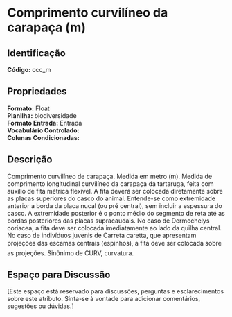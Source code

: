 # Comprimento curvilíneo da carapaça (m)

## Identificação
**Código:** ccc_m

## Propriedades
**Formato:** Float  
**Planilha:** biodiversidade  
**Formato Entrada:** Entrada  
**Vocabulário Controlado:**   
**Colunas Condicionadas:**   

## Descrição
Comprimento curvilíneo de carapaça. Medida em metro (m). Medida de comprimento longitudinal curvilíneo da carapaça da tartaruga, feita com auxílio de fita métrica flexível. A fita deverá ser colocada diretamente sobre as placas superiores do casco do animal. Entende-se como extremidade anterior a borda da placa nucal (ou pré central), sem incluir a espessura do casco. A extremidade posterior é o ponto médio do segmento de reta até as bordas posteriores das placas supracaudais. No caso de Dermochelys coriacea, a fita deve ser colocada imediatamente ao lado da quilha central. No caso de indivíduos juvenis de Carreta caretta, que apresentam projeções das escamas centrais (espinhos), a fita deve ser colocada sobre as projeções. Sinônimo de CURV, curvatura.

## Espaço para Discussão
[Este espaço está reservado para discussões, perguntas e esclarecimentos sobre este atributo. Sinta-se à vontade para adicionar comentários, sugestões ou dúvidas.]
